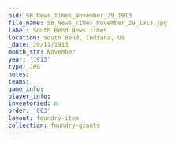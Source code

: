 ```yaml
---
pid: SB_News_Times_November_29_1913
file_name: SB_News_Times_November_29_1913.jpg
label: South Bend News Times
location: South Bend, Indiana, US
_date: 29/11/1913
month_str: November
year: '1913'
type: JPG
notes: 
teams: 
game_info: 
player_info: 
inventoried: n
order: '083'
layout: foundry-item
collection: foundry-giants
---
```

